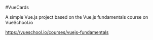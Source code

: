 #VueCards

A simple Vue.js project based on the Vue.js fundamentals course on VueSchool.io

https://vueschool.io/courses/vuejs-fundamentals 
